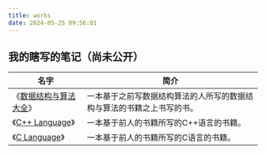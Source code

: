 ```yaml
---
title: works
date: 2024-05-25 09:56:01
---
```


## 我的瞎写的笔记（尚未公开）

| 名字 | 简介 |
| --- | --- |
| 《[数据结构与算法大全](https://www.mryan2005.top/dataStructureAll)》 | 一本基于之前写数据结构算法的人所写的数据结构与算法的书籍之上书写的书。|
| 《[C++ Language](https://6gp573ym2b.k.topthink.com/@ln2qk7gx2d)》 | 一本基于前人的书籍所写的C++语言的书籍。|
| 《[C Language](https://6gp573ym2b.k.topthink.com/@1m291wgzp6)》 | 一本基于前人的书籍所写的C语言的书籍。|
